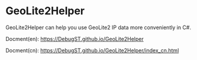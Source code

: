 # GeoLite2Helper
GeoLite2Helper can help you use GeoLite2 IP data more conveniently in C#.

Docment(en): https://DebugST.github.io/GeoLite2Helper

Docment(cn): https://DebugST.github.io/GeoLite2Helper/index_cn.html
